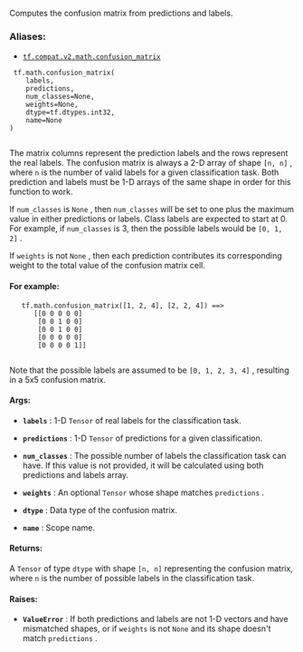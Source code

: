 Computes the confusion matrix from predictions and labels.



### Aliases:

- [ `tf.compat.v2.math.confusion_matrix` ](/api_docs/python/tf/math/confusion_matrix)



```
 tf.math.confusion_matrix(
    labels,
    predictions,
    num_classes=None,
    weights=None,
    dtype=tf.dtypes.int32,
    name=None
)
 
```

The matrix columns represent the prediction labels and the rows represent the
real labels. The confusion matrix is always a 2-D array of shape  `[n, n]` ,
where  `n`  is the number of valid labels for a given classification task. Both
prediction and labels must be 1-D arrays of the same shape in order for this
function to work.

If  `num_classes`  is  `None` , then  `num_classes`  will be set to one plus the
maximum value in either predictions or labels. Class labels are expected to
start at 0. For example, if  `num_classes`  is 3, then the possible labels
would be  `[0, 1, 2]` .

If  `weights`  is not  `None` , then each prediction contributes its
corresponding weight to the total value of the confusion matrix cell.



#### For example:


```
   tf.math.confusion_matrix([1, 2, 4], [2, 2, 4]) ==>
      [[0 0 0 0 0]
       [0 0 1 0 0]
       [0 0 1 0 0]
       [0 0 0 0 0]
       [0 0 0 0 1]]
 
```

Note that the possible labels are assumed to be  `[0, 1, 2, 3, 4]` ,
resulting in a 5x5 confusion matrix.



#### Args:

- **`labels`** : 1-D  `Tensor`  of real labels for the classification task.

- **`predictions`** : 1-D  `Tensor`  of predictions for a given classification.

- **`num_classes`** : The possible number of labels the classification task can
         have. If this value is not provided, it will be calculated
         using both predictions and labels array.

- **`weights`** : An optional  `Tensor`  whose shape matches  `predictions` .

- **`dtype`** : Data type of the confusion matrix.

- **`name`** : Scope name.



#### Returns:
A  `Tensor`  of type  `dtype`  with shape  `[n, n]`  representing the confusion
matrix, where  `n`  is the number of possible labels in the classification
task.



#### Raises:

- **`ValueError`** : If both predictions and labels are not 1-D vectors and have
mismatched shapes, or if  `weights`  is not  `None`  and its shape doesn't
match  `predictions` .

